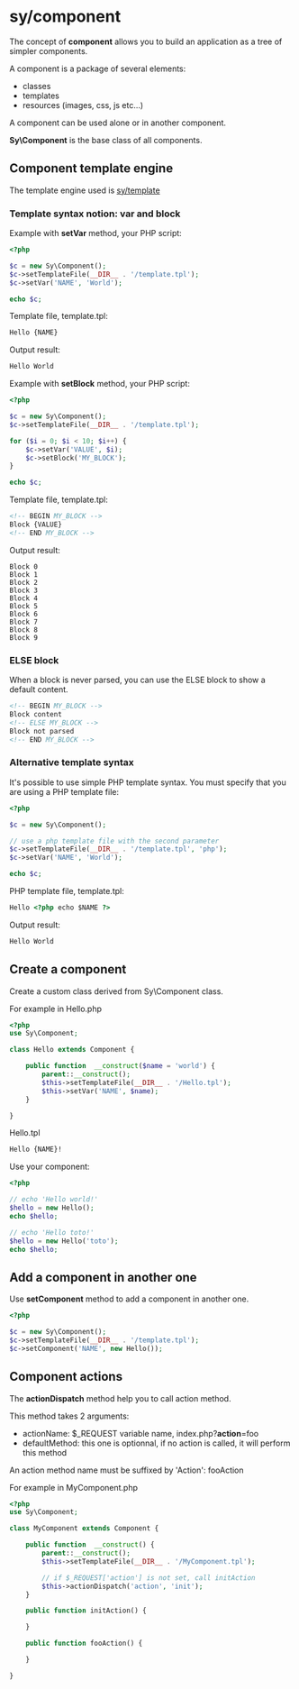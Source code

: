# sy/component

The concept of **component** allows you to build an application as a tree of simpler components.

A component is a package of several elements:
* classes
* templates
* resources (images, css, js etc...)

A component can be used alone or in another component.

**Sy\Component** is the base class of all components.

## Component template engine

The template engine used is [sy/template](https://github.com/syframework/template)

### Template syntax notion: var and block

Example with **setVar** method, your PHP script:
```php
<?php

$c = new Sy\Component();
$c->setTemplateFile(__DIR__ . '/template.tpl');
$c->setVar('NAME', 'World');

echo $c;
```

Template file, template.tpl:
```html
Hello {NAME}
```

Output result:
```html
Hello World
```

Example with **setBlock** method, your PHP script:
```php
<?php

$c = new Sy\Component();
$c->setTemplateFile(__DIR__ . '/template.tpl');

for ($i = 0; $i < 10; $i++) {
	$c->setVar('VALUE', $i);
	$c->setBlock('MY_BLOCK');
}

echo $c;
```

Template file, template.tpl:
```html
<!-- BEGIN MY_BLOCK -->
Block {VALUE}
<!-- END MY_BLOCK -->
```

Output result:
```
Block 0
Block 1
Block 2
Block 3
Block 4
Block 5
Block 6
Block 7
Block 8
Block 9
```

### ELSE block

When a block is never parsed, you can use the ELSE block to show a default content.

```html
<!-- BEGIN MY_BLOCK -->
Block content
<!-- ELSE MY_BLOCK -->
Block not parsed
<!-- END MY_BLOCK -->
```

### Alternative template syntax

It's possible to use simple PHP template syntax.
You must specify that you are using a PHP template file:
```php
<?php

$c = new Sy\Component();

// use a php template file with the second parameter
$c->setTemplateFile(__DIR__ . '/template.tpl', 'php');
$c->setVar('NAME', 'World');

echo $c;
```

PHP template file, template.tpl:
```html
Hello <?php echo $NAME ?>
```

Output result:
```html
Hello World
```

## Create a component

Create a custom class derived from Sy\Component class.

For example in Hello.php

```php
<?php
use Sy\Component;

class Hello extends Component {

	public function  __construct($name = 'world') {
		parent::__construct();
		$this->setTemplateFile(__DIR__ . '/Hello.tpl');
		$this->setVar('NAME', $name);
	}

}
```

Hello.tpl
```html
Hello {NAME}!
```

Use your component:

```php
<?php

// echo 'Hello world!'
$hello = new Hello();
echo $hello;

// echo 'Hello toto!'
$hello = new Hello('toto');
echo $hello;
```

## Add a component in another one

Use **setComponent** method to add a component in another one.

```php
<?php

$c = new Sy\Component();
$c->setTemplateFile(__DIR__ . '/template.tpl');
$c->setComponent('NAME', new Hello());
```

## Component actions

The **actionDispatch** method help you to call action method.

This method takes 2 arguments:
- actionName: $_REQUEST variable name, index.php?**action**=foo
- defaultMethod: this one is optionnal, if no action is called, it will perform this method

An action method name must be suffixed by 'Action': fooAction

For example in MyComponent.php
```php
<?php
use Sy\Component;

class MyComponent extends Component {

	public function  __construct() {
		parent::__construct();
		$this->setTemplateFile(__DIR__ . '/MyComponent.tpl');

		// if $_REQUEST['action'] is not set, call initAction
		$this->actionDispatch('action', 'init');
	}

	public function initAction() {

	}

	public function fooAction() {

	}

}
```